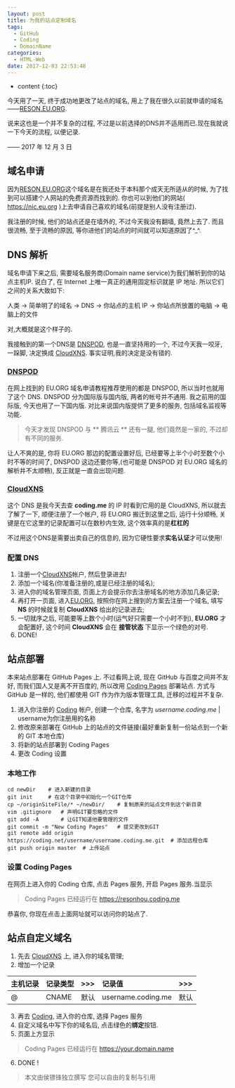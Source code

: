 ```yaml
---
layout: post
title: 为我的站点定制域名
tags:
  - GitHub
  - Coding
  - DomainName
categories:
  - HTML-Web
date: 2017-12-03 22:53:48
---
```


* content
{:toc}

今天用了一天, 终于成功地更改了站点的域名, 用上了我在很久以前就申请的域名——[RESON.EU.ORG](https://www.reson.eu.org). 

说来这也是一个并不复杂的过程, 不过是以前选择的DNS并不适用而已.现在我就说一下今天的流程, 以便记录.

—— 2017 年 12 月 3 日

<!-- more -->




## 域名申请

因为[RESON.EU.ORG](https://www.reson.eu.org)这个域名是在我还处于本科那个成天无所适从的时候, 为了找到可以搭建个人网站的免费资源而找到的. 你也可以到他们的网站( https://nic.eu.org )上去申请自己喜欢的域名(前提是别人没有注册过).

我注册的时候, 他们的站点还是在墙外的, 不过今天我没有翻墙, 竟然上去了. 而且很流畅, 至于流畅的原因, 等你进他们的站点的时间就可以知道原因了^_^.

## DNS 解析

域名申请下来之后, 需要域名服务商(Domain name service)为我们解析到你的站点主机IP. 说白了, 在 Internet 上唯一真正的通用固定标识就是 IP 地址. 所以它们之间的关系大致如下:

  人类 -> 简单明了的域名 -> DNS -> 你站点的主机 IP -> 你站点所放置的电脑 -> 电脑上的文件

对,大概就是这个样子的.

我接触到的第一个DNS是 [DNSPOD](http://dnspod.com), 也是一直坚持用的一个, 不过今天我一咬牙, 一跺脚, 决定换成 [CloudXNS](https://cloudxns.net). 事实证明,我的决定是没有错的.

### [DNSPOD](http://dnspod.com)

在网上找到的 EU.ORG 域名申请教程推荐使用的都是 DNSPOD, 所以当时也就用了这个 DNS. DNSPOD 分为国际版与国内版, 两者的帐号并不通用. 我之前用的国际版, 今天也用了一下国内版. 对比来说国内版提供了更多的服务, 包括域名监视等功能.

> 今天才发现 DNSPOD 与 ** 腾讯云 ** 还有一腿, 他们竟然是一家的, 不过却有不同的服务.

让人不爽的是, 你将 EU.ORG 那边的配置设置好后, 已经要等上半个小时至数个小时不等的时间了, DNSPOD 这边还要你等,(也可能是 DNSPOD 对 EU.ORG 域名的解析并不太顺畅), 反正就是一直会出现问题.

### [CloudXNS](https://cloudxns.net)

这个 DNS 是我今天去查 **coding.me** 的 IP 时看到它用的是 CloudXNS, 所以就去了解了一下, 顺便注册了一个帐户, 将 EU.ORG 搬迁到这里之后, 运行十分顺畅, 关键是在它这里的记录配置可以在数秒内生效, 这个效率真的是**杠杠的**

不过用这个DNS是需要出卖自己的信息的, 因为它硬性要求**实名认证**才可以使用!

### 配置 DNS

1. 注册一个[CloudXNS](https://cloudxns.net)帐户, 然后登录进去!
2. 添加一个域名(你准备注册的,或是已经注册的域名);
3. 进入你的域名管理页面, 页面上方会提示你去注册域名的地方添加几条记录;
4. 再打开一页面, 进入[EU.ORG](http://nic.eu.org), 按照你在网上搜到的方案去注册一个域名, 填写 **NS** 的时候就复制 **CloudXNS** 给出的记录进去;
5. 一切就序之后, 可能要等上数个小时(运气好只需要一个小时不到), **EU.ORG** 才会配置好, 这个时间 **CloudXNS** 会在 **接管状态** 下显示一个绿色的对号.
6. DONE!

## 站点部署

本来站点部署在 GitHub Pages 上. 不过看网上说, 现在 GitHub 与百度之间并不友好, 而我们国人又是离不开百度的, 所以改用 [Coding Pages](https://coding.net/help/doc/pages) 部署站点. 方式与 GitHub 是一样的, 他们都使用 GIT 作为作为版本管理工具, 迁移的过程并不复杂.

1. 进入你注册的 [Coding](https://coding/login) 帐户, 创建一个仓库, 名字为 *username.coding.me* | username为你注册用的名称
2. 修改原来部署在 GitHub 上的站点的文件链接(最好重新复制一份站点到一个新的 GIT 本地仓库)
3. 将新的站点部署到 Coding Pages
4. 更改 Coding 设置

### 本地工作
```
cd newDir    # 进入新建的目录
git init     # 在这个目录中初始化一个GIT仓库
cp ~/originSiteFile/* ~/newDir/    # 复制原来的站点文件到这个新目录
vim .gitignore   # 声明GIT要忽略的文件
git add -A       # 让GIT知道他要管理的文件
git commit -m "New Coding Pages"   # 提交更改到GIT
git remote add origin https://coding.net/username/username.coding.me.git  # 添加远程仓库
git push origin master  # 上传站点
```

### 设置 Coding Pages

在网页上进入你的 Coding 仓库, 点击 Pages 服务, 开启 Pages 服务.当显示

> Coding Pages 已经运行在 https://resonhou.coding.me

恭喜你, 你现在点击上面网址就可以访问你的站点了.

## 站点自定义域名

1. 先去 [CloudXNS](https://cloudxns.net) 上, 进入你的域名管理;
2. 增加一个记录

| 主机记录 | 记录类型 | >>> | 记录值 | >>> |
|:----|:----|:----|:----|:----|
| @ | CNAME | 默认 | username.coding.me | 默认 |
3. 再去 [Coding](https://coding.net), 进入你的仓库, 选择 Pages 服务
4. 自定义域名中写下你的域名后, 点击绿色的**绑定**按钮.
5. 页面上方显示
> Coding Pages 已经运行在 https://your.domain.name
6. DONE !






> 本文由侯镖锋独立撰写
> 您可以自由的复制与引用
